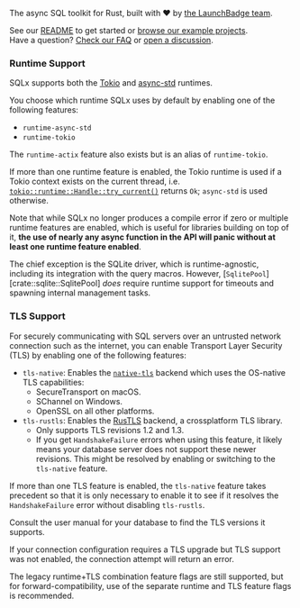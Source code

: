 The async SQL toolkit for Rust, built with ❤️ by [the LaunchBadge team].

See our [README] to get started or [browse our example projects].  
Have a question? [Check our FAQ] or [open a discussion].

### Runtime Support

SQLx supports both the [Tokio] and [async-std] runtimes.

You choose which runtime SQLx uses by default by enabling one of the following features:

* `runtime-async-std`
* `runtime-tokio`

The `runtime-actix` feature also exists but is an alias of `runtime-tokio`.

If more than one runtime feature is enabled, the Tokio runtime is used if a Tokio context exists on the current
thread, i.e. [`tokio::runtime::Handle::try_current()`] returns `Ok`; `async-std` is used otherwise. 

Note that while SQLx no longer produces a compile error if zero or multiple runtime features are enabled,
which is useful for libraries building on top of it, 
**the use of nearly any async function in the API will panic without at least one runtime feature enabled**.

The chief exception is the SQLite driver, which is runtime-agnostic, including its integration with the query macros. 
However, [`SqlitePool`][crate::sqlite::SqlitePool] _does_ require runtime support for timeouts and spawning 
internal management tasks.

### TLS Support

For securely communicating with SQL servers over an untrusted network connection such as the internet, 
you can enable Transport Layer Security (TLS) by enabling one of the following features:

* `tls-native`: Enables the [`native-tls`] backend which uses the OS-native TLS capabilities:
  * SecureTransport on macOS.
  * SChannel on Windows.
  * OpenSSL on all other platforms.
* `tls-rustls`: Enables the [RusTLS] backend, a crossplatform TLS library.
  * Only supports TLS revisions 1.2 and 1.3. 
  * If you get `HandshakeFailure` errors when using this feature, it likely means your database server does not support 
    these newer revisions. This might be resolved by enabling or switching to the `tls-native` feature.
    
If more than one TLS feature is enabled, the `tls-native` feature takes precedent so that it is only necessary to enable
it to see if it resolves the `HandshakeFailure` error without disabling `tls-rustls`.

Consult the user manual for your database to find the TLS versions it supports.

If your connection configuration requires a TLS upgrade but TLS support was not enabled, the connection attempt 
will return an error.

The legacy runtime+TLS combination feature flags are still supported, but for forward-compatibility, use of the separate
runtime and TLS feature flags is recommended.

[the LaunchBadge team]: https://www.launchbadge.com
[README]: https://www.github.com/launchbadge/sqlx/tree/main/README.md
[browse our example projects]: https://www.github.com/launchbadge/sqlx/tree/main/examples
[Check our FAQ]: https://www.github.com/launchbadge/sqlx/tree/main/FAQ.md
[open a discussion]: https://github.com/launchbadge/sqlx/discussions/new?category=q-a
[Tokio]: https://www.tokio.rs
[async-std]: https://www.async.rs
[`tokio::runtime::Handle::try_current()`]: https://docs.rs/tokio/latest/tokio/runtime/struct.Handle.html#method.try_current
[`native-tls`]: https://docs.rs/native-tls/latest/native_tls/
[RusTLS]: https://docs.rs/rustls/latest/rustls/
